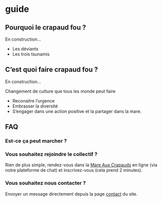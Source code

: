 # guide

## Pourquoi le crapaud fou ? 
En construction… 

- Les déviants
- Les trois tsunamis 

## C’est quoi faire crapaud fou ? 
En construction… 

Changement de culture que tous les monde peut faire

- Reconaitre l’urgence
- Embrasser la diversité
- S’engager dans une action positive et la partager dans la mare. 

## FAQ

### Est-ce ça peut marcher ?

### Vous souhaitez rejoindre le collectif ? 
Rien de plus simple, rendez-vous dans la [Mare Aux Crapauds](https://coa.crapaud-fou.org) en ligne (via notre plateforme de chat) et inscrivez-vous (cela prend 2 minutes).

### Vous souhaitez nous contacter ?
Envoyer un message directement depuis la page [contact](http://crapaud-fou.org/contact/) du site.